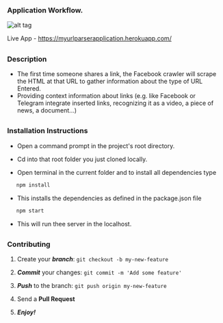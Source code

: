 
### Application Workflow.

![alt tag](https://github.com/divyanshu-rawat/Url-Parser/blob/master/public/Assets/scrape.gif)

Live App - https://myurlparserapplication.herokuapp.com/

##

### Description 

* The first time someone shares a link, the Facebook crawler will scrape the HTML at that URL to gather information about the type of URL Entered.
* Providing context information about links (e.g. like Facebook or Telegram integrate inserted links, recognizing it as a video, a piece of news, a document...)

##

### Installation Instructions

* Open a command prompt in the project's root directory.

* Cd into that root folder you just cloned locally.

* Open terminal in the current folder and to install all dependencies type 

```javascript
   npm install 
```

* This installs the dependencies as defined in the package.json file

```javascript
   npm start 
```

* This will run thee server in the localhost.

##


### Contributing

1. Create your **_branch_**: `git checkout -b my-new-feature`

2. **_Commit_** your changes: `git commit -m 'Add some feature'`

3. **_Push_** to the branch: `git push origin my-new-feature`

4. Send a **Pull Request**

5. **_Enjoy!_**

##


